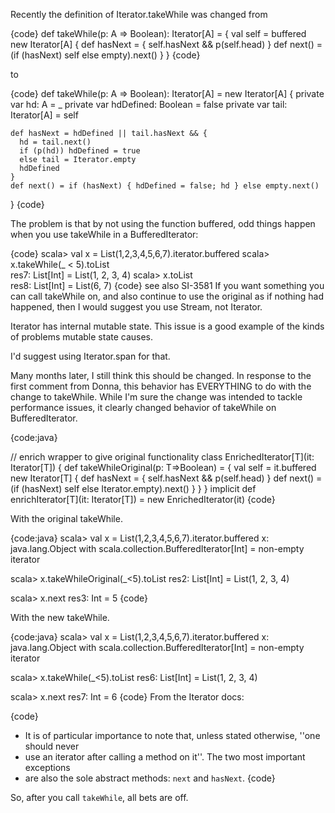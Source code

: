 Recently the definition of Iterator.takeWhile was changed from 

{code}
 def takeWhile(p: A => Boolean): Iterator[A] = {
    val self = buffered
    new Iterator[A] {
      def hasNext = { self.hasNext && p(self.head) }
      def next() = (if (hasNext) self else empty).next()
    }
  }
{code}

to

{code}
 def takeWhile(p: A => Boolean): Iterator[A] = new Iterator[A] {
    private var hd: A = _
    private var hdDefined: Boolean = false
    private var tail: Iterator[A] = self
 
    def hasNext = hdDefined || tail.hasNext && {
      hd = tail.next()
      if (p(hd)) hdDefined = true 
      else tail = Iterator.empty
      hdDefined
    }
    def next() = if (hasNext) { hdDefined = false; hd } else empty.next()
  }
{code}

The problem is that by not using the function buffered, odd things happen when you use takeWhile in a BufferedIterator:

{code}
scala> val x = List(1,2,3,4,5,6,7).iterator.buffered
scala> x.takeWhile(_ < 5).toList                    
res7: List[Int] = List(1, 2, 3, 4)
scala> x.toList                                     
res8: List[Int] = List(6, 7)
{code}
see also SI-3581
If you want something you can call takeWhile on, and also continue to use the original as if nothing had happened, then I would suggest you use Stream, not Iterator.

Iterator has internal mutable state. This issue is a good example of the kinds of problems mutable state causes.

I'd suggest using Iterator.span for that.

Many months later, I still think this should be changed.  In response to the first comment from Donna, this behavior has EVERYTHING to do with the change to takeWhile.  While I'm sure the change was intended to tackle performance issues, it clearly changed behavior of takeWhile on BufferedIterator.

{code:java}

// enrich wrapper to give original functionality
class EnrichedIterator[T](it: Iterator[T]) {
  def takeWhileOriginal(p: T=>Boolean) = {
    val self = it.buffered
    new Iterator[T] {
      def hasNext = { self.hasNext && p(self.head) }
      def next() = (if (hasNext) self else Iterator.empty).next()
    }
  }
}
implicit def enrichIterator[T](it: Iterator[T]) = new EnrichedIterator(it)
{code}

With the original takeWhile.

{code:java}
scala> val x = List(1,2,3,4,5,6,7).iterator.buffered
x: java.lang.Object with scala.collection.BufferedIterator[Int] = non-empty iterator

scala> x.takeWhileOriginal(_<5).toList
res2: List[Int] = List(1, 2, 3, 4)

scala> x.next
res3: Int = 5
{code}

With the new takeWhile.

{code:java}
scala> val x = List(1,2,3,4,5,6,7).iterator.buffered
x: java.lang.Object with scala.collection.BufferedIterator[Int] = non-empty iterator

scala> x.takeWhile(_<5).toList
res6: List[Int] = List(1, 2, 3, 4)

scala> x.next
res7: Int = 6
{code}
From the Iterator docs:

{code}
 *  It is of particular importance to note that, unless stated otherwise, ''one should never
 *  use an iterator after calling a method on it''. The two most important exceptions
 *  are also the sole abstract methods: `next` and `hasNext`.
{code}

So, after you call `takeWhile`, all bets are off.
